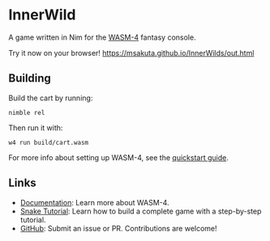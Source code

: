 # InnerWild

A game written in Nim for the [WASM-4](https://wasm4.org) fantasy console.

Try it now on your browser! https://msakuta.github.io/InnerWilds/out.html

## Building

Build the cart by running:

```shell
nimble rel
```

Then run it with:

```shell
w4 run build/cart.wasm
```

For more info about setting up WASM-4, see the [quickstart guide](https://wasm4.org/docs/getting-started/setup?code-lang=nim#quickstart).

## Links

- [Documentation](https://wasm4.org/docs): Learn more about WASM-4.
- [Snake Tutorial](https://wasm4.org/docs/tutorials/snake/goal): Learn how to build a complete game
  with a step-by-step tutorial.
- [GitHub](https://github.com/aduros/wasm4): Submit an issue or PR. Contributions are welcome!
